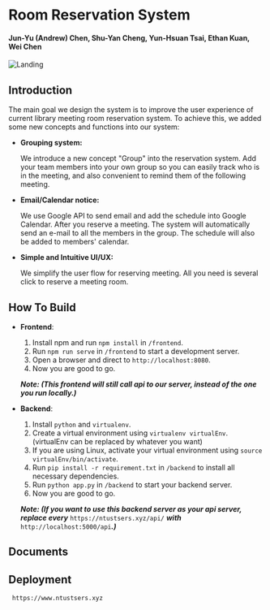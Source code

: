 # Room Reservation System
#### Jun-Yu (Andrew) Chen, Shu-Yan Cheng, Yun-Hsuan Tsai, Ethan Kuan, Wei Chen
![Landing](https://user-images.githubusercontent.com/64970325/150074689-b744d8fd-eb20-4d1c-a66c-d8b56616c47f.PNG)

## Introduction
The main goal we design the system is to improve the user experience of current library meeting room reservation system. To achieve this, we added some new concepts and functions into our system:
- **Grouping system:**

     We introduce a new concept "Group" into the reservation system. Add your team members into your own group so you can easily track who is in the meeting, and also convenient to remind them of the following meeting.
     
- **Email/Calendar notice:**

     We use Google API to send email and add the schedule into Google Calendar.  After you reserve a meeting. The system will automatically send an e-mail to all the members in the group. The schedule will also be added to members' calendar.
     
- **Simple and Intuitive UI/UX:**
     
     We simplify the user flow for reserving meeting. All you need is several click to reserve a meeting room.

## How To Build
- **Frontend**: 
     1. Install npm and run ``npm install`` in ``/frontend``. 
     2. Run ``npm run serve`` in ``/frontend`` to start a development server. 
     3. Open a browser and direct to ``http://localhost:8080``. 
     4. Now you are good to go. 
     
     ___Note: (This frontend will still call api to our server, instead of the one you run locally.)___
- **Backend**: 
     1. Install ``python`` and ``virtualenv``. 
     2. Create a virtual environment using ``virtualenv virtualEnv``. (virtualEnv can be replaced by whatever you want)
     3. If you are using Linux, activate your virtual environment using ``source virtualEnv/bin/activate``. 
     4. Run ``pip install -r requirement.txt`` in ``/backend`` to install all necessary dependencies. 
     5. Run ``python app.py`` in ``/backend`` to start your backend server. 
     6. Now you are good to go. 
    
     ___Note: (If you want to use this backend server as your api server, replace every___ ``https://ntustsers.xyz/api/`` ___with___ ``http://localhost:5000/api``___.)___
## Documents

## Deployment
     https://www.ntustsers.xyz
